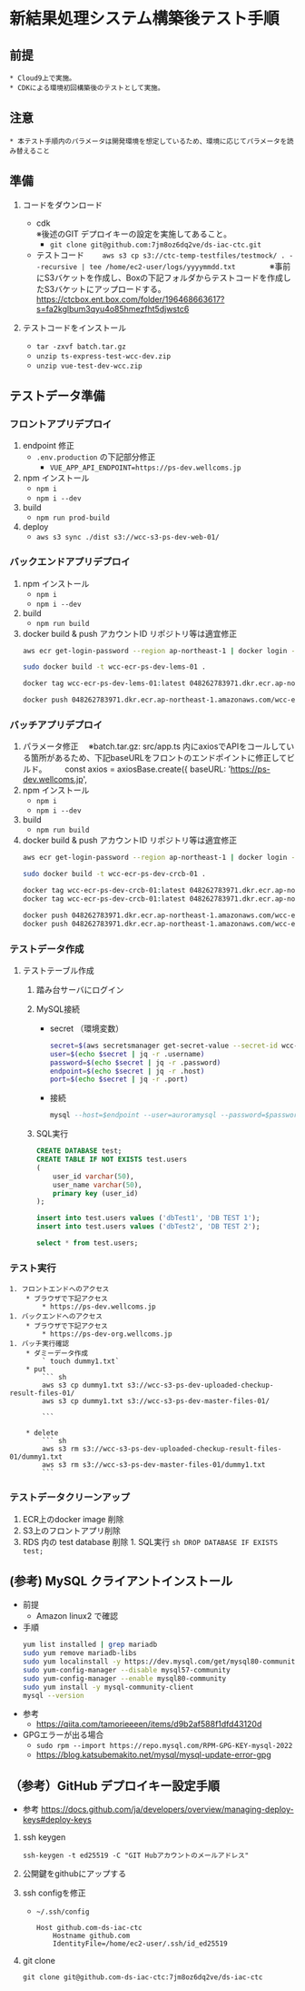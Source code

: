 # 新結果処理システム構築後テスト手順

## 前提
    * Cloud9上で実施。
    * CDKによる環境初回構築後のテストとして実施。

## 注意
    * 本テスト手順内のパラメータは開発環境を想定しているため、環境に応じてパラメータを読み替えること

## 準備
1. コードをダウンロード
    * cdk   
        ※後述のGIT デプロイキーの設定を実施してあること。
        * `git clone git@github.com:7jm8oz6dq2ve/ds-iac-ctc.git`
    * テストコード
    　　`aws s3 cp s3://ctc-temp-testfiles/testmock/ . --recursive | tee /home/ec2-user/logs/yyyymmdd.txt`
　　　　※事前にS3バケットを作成し、Boxの下記フォルダからテストコードを作成したS3バケットにアップロードする。
　　　　https://ctcbox.ent.box.com/folder/196468663617?s=fa2kglbum3qyu4o85hmezfht5djwstc6

1. テストコードをインストール
    * `tar -zxvf batch.tar.gz`
    * `unzip ts-express-test-wcc-dev.zip`
    * `unzip vue-test-dev-wcc.zip`

## テストデータ準備
### フロントアプリデプロイ
1. endpoint 修正
    * `.env.production` の下記部分修正
        * `VUE_APP_API_ENDPOINT=https://ps-dev.wellcoms.jp`
1. npm インストール
    * `npm i`
    * `npm i --dev`
1. build
    * `npm run prod-build`
1. deploy
    * `aws s3 sync ./dist s3://wcc-s3-ps-dev-web-01/`

### バックエンドアプリデプロイ
1. npm インストール
    * `npm i`
    * `npm i --dev`
1. build
    * `npm run build`
1. docker build & push
    アカウントID リポジトリ等は適宜修正
    ``` sh
    aws ecr get-login-password --region ap-northeast-1 | docker login --username AWS --password-stdin 048262783971.dkr.ecr.ap-northeast-1.amazonaws.com

    sudo docker build -t wcc-ecr-ps-dev-lems-01 . 

    docker tag wcc-ecr-ps-dev-lems-01:latest 048262783971.dkr.ecr.ap-northeast-1.amazonaws.com/wcc-ecr-ps-dev-lems-01:latest

    docker push 048262783971.dkr.ecr.ap-northeast-1.amazonaws.com/wcc-ecr-ps-dev-lems-01:latest
    ```

### バッチアプリデプロイ
1. パラメータ修正
 　※batch.tar.gz: src/app.ts 内にaxiosでAPIをコールしている箇所があるため、下記baseURLをフロントのエンドポイントに修正してビルド。
  　　const axios = axiosBase.create({
       baseURL: 'https://ps-dev.wellcoms.jp', 
1. npm インストール
    * `npm i`
    * `npm i --dev`
1. build
    * `npm run build`
1. docker build & push
    アカウントID リポジトリ等は適宜修正
    ``` sh
    aws ecr get-login-password --region ap-northeast-1 | docker login --username AWS --password-stdin 048262783971.dkr.ecr.ap-northeast-1.amazonaws.com
    
    sudo docker build -t wcc-ecr-ps-dev-crcb-01 . 

    docker tag wcc-ecr-ps-dev-crcb-01:latest 048262783971.dkr.ecr.ap-northeast-1.amazonaws.com/wcc-ecr-ps-dev-crcb-01:latest
    docker tag wcc-ecr-ps-dev-crcb-01:latest 048262783971.dkr.ecr.ap-northeast-1.amazonaws.com/wcc-ecr-ps-dev-mub-01:latest

    docker push 048262783971.dkr.ecr.ap-northeast-1.amazonaws.com/wcc-ecr-ps-dev-crcb-01:latest
    docker push 048262783971.dkr.ecr.ap-northeast-1.amazonaws.com/wcc-ecr-ps-dev-mub-01:latest
    ```

### テストデータ作成
1. テストテーブル作成
    1. 踏み台サーバにログイン

    1. MySQL接続
        * secret （環境変数）
            ``` sh
            secret=$(aws secretsmanager get-secret-value --secret-id wcc-sm-ps-dev-aurora-01 --region ap-northeast-1 | jq .SecretString | jq fromjson)
            user=$(echo $secret | jq -r .username)
            password=$(echo $secret | jq -r .password)
            endpoint=$(echo $secret | jq -r .host)
            port=$(echo $secret | jq -r .port)
            ```
        * 接続
            ``` sql 
            mysql --host=$endpoint --user=auroramysql --password=$password
            ```
    1. SQL実行
        ```sql
        CREATE DATABASE test;
        CREATE TABLE IF NOT EXISTS test.users
        (
            user_id varchar(50), 
            user_name varchar(50),
            primary key (user_id)
        );

        insert into test.users values ('dbTest1', 'DB TEST 1');
        insert into test.users values ('dbTest2', 'DB TEST 2');

        select * from test.users;
        ```

### テスト実行
    1. フロントエンドへのアクセス
        * ブラウザで下記アクセス
            * https://ps-dev.wellcoms.jp
    1. バックエンドへのアクセス
        * ブラウザで下記アクセス
            * https://ps-dev-org.wellcoms.jp
    1. バッチ実行確認
        * ダミーデータ作成
            ` touch dummy1.txt`
        * put
            ``` sh
            aws s3 cp dummy1.txt s3://wcc-s3-ps-dev-uploaded-checkup-result-files-01/
            aws s3 cp dummy1.txt s3://wcc-s3-ps-dev-master-files-01/

            ```

        * delete
            ``` sh
            aws s3 rm s3://wcc-s3-ps-dev-uploaded-checkup-result-files-01/dummy1.txt
            aws s3 rm s3://wcc-s3-ps-dev-master-files-01/dummy1.txt
            ```

### テストデータクリーンアップ
1. ECR上のdocker image 削除
1. S3上のフロントアプリ削除
1. RDS 内の test database 削除
        1. SQL実行
        ```sh
        DROP DATABASE IF EXISTS test;
        ```

## (参考) MySQL クライアントインストール
* 前提
    * Amazon linux2 で確認
* 手順
    ``` sh
    yum list installed | grep mariadb
    sudo yum remove mariadb-libs
    sudo yum localinstall -y https://dev.mysql.com/get/mysql80-community-release-el7-3.noarch.rpm
    sudo yum-config-manager --disable mysql57-community
    sudo yum-config-manager --enable mysql80-community
    sudo yum install -y mysql-community-client
    mysql --version
    ```
* 参考
    * https://qiita.com/tamorieeeen/items/d9b2af588f1dfd43120d
* GPGエラーが出る場合
    * `sudo rpm --import https://repo.mysql.com/RPM-GPG-KEY-mysql-2022`
    * https://blog.katsubemakito.net/mysql/mysql-update-error-gpg

## （参考）GitHub デプロイキー設定手順
* 参考
    https://docs.github.com/ja/developers/overview/managing-deploy-keys#deploy-keys
1. ssh keygen
    ```
    ssh-keygen -t ed25519 -C "GIT Hubアカウントのメールアドレス"
    ```
1. 公開鍵をgithubにアップする
1. ssh configを修正
    * `~/.ssh/config`
        ```
        Host github.com-ds-iac-ctc
            Hostname github.com
            IdentityFile=/home/ec2-user/.ssh/id_ed25519
        ```

1. git clone
    ```
    git clone git@github.com-ds-iac-ctc:7jm8oz6dq2ve/ds-iac-ctc
    ```
